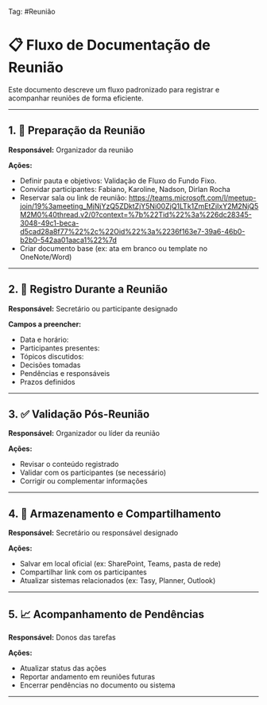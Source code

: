 Tag: #Reunião

# 📋 Fluxo de Documentação de Reunião

Este documento descreve um fluxo padronizado para registrar e acompanhar reuniões de forma eficiente.

---

## 1. 📌 Preparação da Reunião
**Responsável:** Organizador da reunião

**Ações:**
- Definir pauta e objetivos: Validação de Fluxo do Fundo Fixo. 
- Convidar participantes: Fabiano, Karoline, Nadson, Dirlan Rocha
- Reservar sala ou link de reunião:  https://teams.microsoft.com/l/meetup-join/19%3ameeting_MjNjYzQ5ZDktZjY5Ni00ZjQ1LTk1ZmEtZjIxY2M2NjQ5M2M0%40thread.v2/0?context=%7b%22Tid%22%3a%226dc28345-3048-49c1-beca-d5cad28a8f77%22%2c%22Oid%22%3a%2236f163e7-39a6-46b0-b2b0-542aa01aaca1%22%7d
- Criar documento base (ex: ata em branco ou template no OneNote/Word)

---

## 2. 📝 Registro Durante a Reunião
**Responsável:** Secretário ou participante designado

**Campos a preencher:**
- Data e horário: 
- Participantes presentes: 
- Tópicos discutidos: 
- Decisões tomadas
- Pendências e responsáveis
- Prazos definidos

---

## 3. ✅ Validação Pós-Reunião
**Responsável:** Organizador ou líder da reunião

**Ações:**
- Revisar o conteúdo registrado
- Validar com os participantes (se necessário)
- Corrigir ou complementar informações

---

## 4. 📂 Armazenamento e Compartilhamento
**Responsável:** Secretário ou responsável designado

**Ações:**
- Salvar em local oficial (ex: SharePoint, Teams, pasta de rede)
- Compartilhar link com os participantes
- Atualizar sistemas relacionados (ex: Tasy, Planner, Outlook)

---

## 5. 📈 Acompanhamento de Pendências
**Responsável:** Donos das tarefas

**Ações:**
- Atualizar status das ações
- Reportar andamento em reuniões futuras
- Encerrar pendências no documento ou sistema

---
